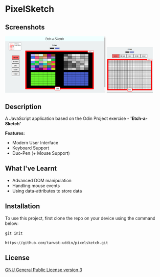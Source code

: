 # PixelSketch

## Screenshots

<img src="./public/images/screenshots/screenshots-1.png" width="65%"></img> 
<img src="./public/images/screenshots/screenshots-2.png" width="30%"></img>

## Description

A JavaScript application based on the Odin Project exercise - **'Etch-a-Sketch'**

**Features:**

- Modern User Interface
- Keyboard Support
- Duo-Pen (+ Mouse Support)

## What I've Learnt

- Advanced DOM manipulation
- Handling mouse events
- Using data-attributes to store data

## Installation

To use this project, first clone the repo on your device using the command below:

`git init`

`https://github.com/tarwat-uddin/pixelsketch.git`

## License

[GNU General Public License version 3](https://opensource.org/licenses/GPL-3.0)
